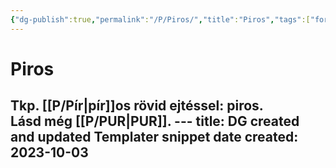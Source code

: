 ```yaml
---
{"dg-publish":true,"permalink":"/P/Piros/","title":"Piros","tags":["formatted🟢"],"created":"2023-10-04T12:50","updated":"2023-10-04T12:50"}
---
```



# Piros

Tkp. [[P/Pír\|pír]]os rövid ejtéssel: piros.  
Lásd még [[P/PUR\|PUR]]. ---
title: DG created and updated Templater snippet
date created: 2023-10-03
---
